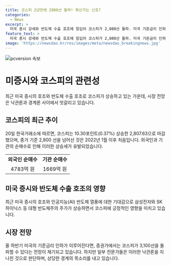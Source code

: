 ```yaml
---
title: 코스피 2년만에 2800선 돌파! 확신가는 신호?
categories:
  - News
excerpt: >
  미국 증시 강세와 반도체 수출 호조에 힘입어 코스피가 2,800선 돌파. 미국 기준금리 인하 기대와 수출 호조로 코스피 3,100선 가능성 제기되지만 지나친 낙관론에 경계하는 목소리도. 20일 코스피는 2,807.63으로 마감, 외국인과 기관의 순매수로 상승. 코스닥지수는 하락. 엔비디아를 중심으로 한 AI 반도체 열풍과 수출 호조로 대형 반도체주 강세. 연준의 통화정책 전환 기대와 관련 증시 상승 전망, 하반기 코스피 등락 범위는 2,650∼3,150으로 전망. 반면 일부 전문가는 지나친 낙관론에 대해 경계를 당부.
feature_text: >
  미국 증시 강세와 반도체 수출 호조에 힘입어 코스피가 2,800선 돌파. 미국 기준금리 인하 기대와 수출 호조로 코스피 3,100선 가능성 제기되지만 지나친 낙관론에 경계하는 목소리도. 20일 코스피는 2,807.63으로 마감, 외국인과 기관의 순매수로 상승. 코스닥지수는 하락. 엔비디아를 중심으로 한 AI 반도체 열풍과 수출 호조로 대형 반도체주 강세. 연준의 통화정책 전환 기대와 관련 증시 상승 전망, 하반기 코스피 등락 범위는 2,650∼3,150으로 전망. 반면 일부 전문가는 지나친 낙관론에 대해 경계를 당부.
image: 'https://newsdao.kr/res/images/meta/newsdao_breakingnews.jpg'
---
```


<p><img src="https://newsdao.kr/res/images/meta/newsdao_breakingnews.jpg" alt="pcversion 속보" /></p>

<h1>미증시와 코스피의 관련성</h1>

<p data-ke-size="size16">최근 미국 증시의 호조와 반도체 수출 호조로 코스피가 상승하고 있는 가운데, 시장 전망은 낙관론과 경계론 사이에서 엇갈리고 있습니다.</p>

<h2>코스피의 최근 추이</h2>

<p data-ke-size="size16">20일 한국거래소에 따르면, 코스피는 10.30포인트(0.37%) 상승한 2,807.63으로 마감했으며, 종가 기준 2,800 선을 넘어선 것은 2022년 1월 이후 처음입니다. 외국인과 기관의 순매수로 인해 이러한 상승세가 유발되었습니다.</p>

<table>
    <tr>
        <td style="text-align: center; height: 17px;"><b>외국인 순매수</b></td>
        <td style="text-align: center; height: 17px;"><b>기관 순매수</b></td>
    </tr>
    <tr>
        <td style="text-align: center; height: 17px;">4783억 원</td>
        <td style="text-align: center; height: 17px;">1669억 원</td>
    </tr>
</table>

<h2>미국 증시와 반도체 수출 호조의 영향</h2>

<p data-ke-size="size16">최근 미국 증시의 호조와 인공지능(AI) 반도체 열풍에 대한 기대감으로 삼성전자와 SK하이닉스 등 대형 반도체주의 주가가 상승하면서 코스피에 긍정적인 영향을 미치고 있습니다.</p>

<h2>시장 전망</h2>

<p data-ke-size="size16">올 하반기 미국의 기준금리 인하가 이루어진다면, 증권가에서는 코스피가 3,100선을 돌파할 수 있다는 전망이 제기되고 있습니다. 하지만 일부 전문가들은 이러한 낙관론을 지나친 것으로 판단하며, 상당한 경계의 목소리를 내고 있습니다.</p>

